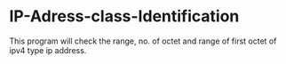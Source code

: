 # IP-Adress-class-Identification
This program will check the range, no. of octet and range of first octet of ipv4 type ip address.
